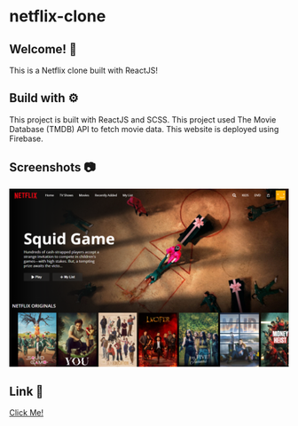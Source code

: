 # netflix-clone

## Welcome! 👋

This is a Netflix clone built with ReactJS!

## Build with ⚙️

This project is built with ReactJS and SCSS. This project used The Movie Database (TMDB) API to fetch movie data. This website is deployed using Firebase.

## Screenshots 📷

![](screenshot/ss.png)

## Link 🔗

[Click Me!](https://netflix-clone-ja.netlify.app/)
